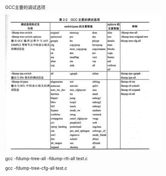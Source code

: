 GCC主要的调试选项

![](res/gcc_debug.png)

gcc -fdump-tree-all -fdump-rtl-all test.c

gcc -fdump-tree-cfg-all test.c